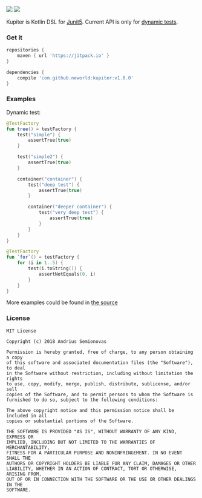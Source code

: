 [![](https://jitpack.io/v/neworld/kupiter.svg)](https://jitpack.io/#neworld/kupiter)
![](https://img.shields.io/badge/DSL-Junit5-brightgreen.svg)

Kupiter is Kotlin DSL for [Junit5](https://junit.org/junit5/). 
Current API is only for [dynamic tests](https://junit.org/junit5/docs/current/user-guide/#writing-tests-dynamic-tests).

### Get it

```gradle
repositories {
    maven { url 'https://jitpack.io' }
}

dependencies {
    compile 'com.github.neworld:kupiter:v1.0.0'
}
```

### Examples

Dynamic test:
```kotlin
@TestFactory
fun tree() = testFactory {
    test("simple") {
        assertTrue(true)
    }

    test("simple2") {
        assertTrue(true)
    }

    container("container") {
        test("deep test") {
            assertTrue(true)
        }

        container("deeper container") {
            test("very deep test") {
                assertTrue(true)
            }
        }
    }
}
```
```kotlin
@TestFactory
fun `for`() = testFactory {
    for (i in 1..5) {
        test(i.toString()) {
            assertNotEquals(0, i)
        }
    }
}
```

More examples could be found in [the source](src/test/kotlin/lt/neworld/kupiter/samples)

### License

```
MIT License

Copyright (c) 2018 Andrius Semionovas

Permission is hereby granted, free of charge, to any person obtaining a copy
of this software and associated documentation files (the "Software"), to deal
in the Software without restriction, including without limitation the rights
to use, copy, modify, merge, publish, distribute, sublicense, and/or sell
copies of the Software, and to permit persons to whom the Software is
furnished to do so, subject to the following conditions:

The above copyright notice and this permission notice shall be included in all
copies or substantial portions of the Software.

THE SOFTWARE IS PROVIDED "AS IS", WITHOUT WARRANTY OF ANY KIND, EXPRESS OR
IMPLIED, INCLUDING BUT NOT LIMITED TO THE WARRANTIES OF MERCHANTABILITY,
FITNESS FOR A PARTICULAR PURPOSE AND NONINFRINGEMENT. IN NO EVENT SHALL THE
AUTHORS OR COPYRIGHT HOLDERS BE LIABLE FOR ANY CLAIM, DAMAGES OR OTHER
LIABILITY, WHETHER IN AN ACTION OF CONTRACT, TORT OR OTHERWISE, ARISING FROM,
OUT OF OR IN CONNECTION WITH THE SOFTWARE OR THE USE OR OTHER DEALINGS IN THE
SOFTWARE.
```